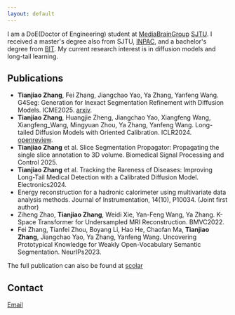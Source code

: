 ```yaml
---
layout: default
---
```

I am a DoE(Doctor of Engineering) student at [MediaBrainGroup](https://mediabrain.sjtu.edu.cn/) [SJTU](https://www.sjtu.edu.cn/). I received a master's degree also from SJTU, [INPAC](https://inpac.sjtu.edu.cn/), and a bachelor's degree from [BIT](https://bit.edu.cn/).
My current research interest is in diffusion models and long-tail learning.

## Publications
- **Tianjiao Zhang**, Fei Zhang, Jiangchao Yao, Ya Zhang, Yanfeng Wang. G4Seg: Generation for Inexact Segmentation Refinement with Diffusion Models. ICME2025. [arxiv](https://arxiv.org/abs/2506.01539).
- **Tianjiao Zhang**, Huangjie Zheng, Jiangchao Yao, Xiangfeng Wang, Xiangfeng_Wang, Mingyuan Zhou, Ya Zhang, Yanfeng Wang. Long-tailed Diffusion Models with Oriented Calibration. ICLR2024. [openreview](https://openreview.net/forum?id=NW2s5XXwXU).
- **Tianjiao Zhang** et al. Slice Segmentation Propagator: Propagating the single slice annotation to 3D volume. Biomedical Signal Processing and Control 2025. 
- **Tianjiao Zhang** et al. Tracking the Rareness of Diseases: Improving Long-Tail Medical Detection with a Calibrated Diffusion Model. Electronics2024.
- Energy reconstruction for a hadronic calorimeter using multivariate data analysis methods. Journal of Instrumentation, 14(10), P10034. (Joint first author)
- Ziheng Zhao, **Tianjiao Zhang**, Weidi Xie, Yan-Feng Wang, Ya Zhang. K-Space Transformer for Undersampled MRI Reconstruction. BMVC2022.
- Fei Zhang, Tianfei Zhou, Boyang Li, Hao He, Chaofan Ma, **Tianjiao Zhang**, Jiangchao Yao, Ya Zhang, Yanfeng Wang. Uncovering Prototypical Knowledge for Weakly Open-Vocabulary Semantic Segmentation. NeurIPs2023.

The full publication can also be found at [scolar](https://scholar.google.com/citations?user=L_B-PMAAAAAJ&hl=zh-CN)


## Contact
[Email](tianjiao.zhang@foxmail.com)


